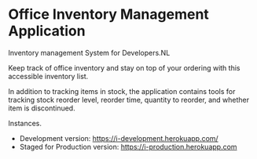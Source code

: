 # Office Inventory Management Application
Inventory management System for Developers.NL

Keep track of office inventory and stay on top of your ordering with this accessible inventory list. 

In addition to tracking items in stock, the application contains tools for tracking stock reorder level, reorder time, quantity to reorder, and whether item is discontinued.

Instances.

- Development version: https://i-development.herokuapp.com/
- Staged for Production version: https://i-production.herokuapp.com
